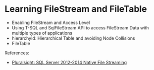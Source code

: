 # Learning FileStream and FileTable

* Enabling FileStream and Access Level
* Using T-SQL and SqlFileStream API to access FileStream Data with multiple types of applications
* hierarchyId: Hierarchical Table and avoiding Node Collisions
* FileTable

References:
* [Pluralsight: SQL Server 2012-2014 Native File Streaming](https://app.pluralsight.com/library/courses/sql-server-2012-2014-native-file-streaming/table-of-contents)
